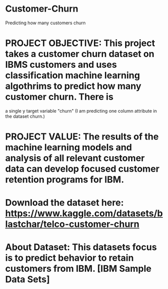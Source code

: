 # Customer-Churn
Predicting how many customers churn 

# PROJECT OBJECTIVE: This project takes a customer churn dataset on IBMS customers and uses classification machine learning algothrims to predict how many customer churn. There is 
a single y target variable "churn" (I am predicting one column attribute in the dataset churn.) 

# PROJECT VALUE: The results of the machine learning models and analysis of all relevant customer data can develop focused customer retention programs for IBM.

# Download the dataset here: https://www.kaggle.com/datasets/blastchar/telco-customer-churn
# About Dataset:  This datasets focus is to predict behavior to retain customers from IBM. [IBM Sample Data Sets]
